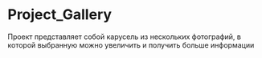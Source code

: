 # Project_Gallery

Проект представляет собой карусель из нескольких фотографий, в которой выбранную можно увеличить и получить больше информации
